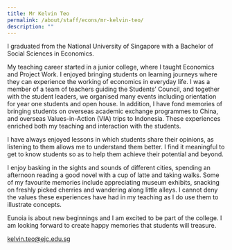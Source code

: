 ```yaml
---
title: Mr Kelvin Teo
permalink: /about/staff/econs/mr-kelvin-teo/
description: ""
---
```


I graduated from the National University of Singapore with a Bachelor of Social Sciences in Economics.

My teaching career started in a junior college, where I taught Economics and Project Work. I enjoyed bringing students on learning journeys where they can experience the working of economics in everyday life. I was a member of a team of teachers guiding the Students’ Council, and together with the student leaders, we organised many events including orientation for year one students and open house. In addition, I have fond memories of bringing students on overseas academic exchange programmes to China, and overseas Values-in-Action (VIA) trips to Indonesia. These experiences enriched both my teaching and interaction with the students.

I have always enjoyed lessons in which students share their opinions, as listening to them allows me to understand them better. I find it meaningful to get to know students so as to help them achieve their potential and beyond.

I enjoy basking in the sights and sounds of different cities, spending an afternoon reading a good novel with a cup of latte and taking walks. Some of my favourite memories include appreciating museum exhibits, snacking on freshly picked cherries and wandering along little alleys. I cannot deny the values these experiences have had in my teaching as I do use them to illustrate concepts.

Eunoia is about new beginnings and I am excited to be part of the college. I am looking forward to create happy memories that students will treasure.

[kelvin.teo@ejc.edu.sg](mailto:kelvin.teo@ejc.edu.sg)